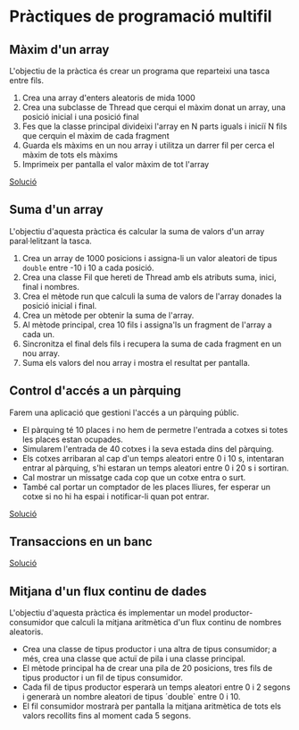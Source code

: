 # Pràctiques de programació multifil

## Màxim d'un array

L'objectiu de la pràctica és crear un programa que reparteixi una tasca entre fils.

1. Crea una array d'enters aleatoris de mida 1000
2. Crea una subclasse de Thread que cerqui el màxim donat un array, una posició inicial i una posició final
3. Fes que la classe principal divideixi l'array en N parts iguals i iniciï N fils que cerquin el màxim de cada fragment
4. Guarda els màxims en un nou array i utilitza un darrer fil per cerca el màxim de tots els màxims
5. Imprimeix per pantalla el valor màxim de tot l'array

[Solució](../src/fils/activitats/MaximArray.java)

## Suma d'un array

L'objectiu d'aquesta pràctica és calcular la suma de valors d'un array paral·lelitzant la tasca.

1. Crea un array de 1000 posicions i assigna-li un valor aleatori de tipus `double` entre -10 i 10 a cada posició.
2. Crea una classe Fil que hereti de Thread amb els atributs suma, inici, final i nombres.
3. Crea el mètode run que calculi la suma de valors de l'array donades la posició inicial i final.
3. Crea un mètode per obtenir la suma de l'array.
4. Al mètode principal, crea 10 fils i assigna'ls un fragment de l'array a cada un.
5. Sincronitza el final dels fils i recupera la suma de cada fragment en un nou array.
6. Suma els valors del nou array i mostra el resultat per pantalla.

## Control d'accés a un pàrquing

Farem una aplicació que gestioni l'accés a un pàrquing públic. 

* El pàrquing té 10 places i no hem de permetre l'entrada a cotxes si totes les places estan ocupades.
* Simularem l'entrada de 40 cotxes i la seva estada dins del pàrquing.
* Els cotxes arribaran al cap d'un temps aleatori entre 0 i 10 s, intentaran entrar al pàrquing, s'hi estaran un temps aleatori entre 0 i 20 s i sortiran.
* Cal mostrar un missatge cada cop que un cotxe entra o surt.
* També cal portar un comptador de les places lliures, fer esperar un cotxe si no hi ha espai i notificar-li quan pot entrar.

[Solució](../src/fils/activitats/Parquing.java)

## Transaccions en un banc

[Solució](../src/fils/activitats/Transaccions_Banc.java)

## Mitjana d'un flux continu de dades

L'objectiu d'aquesta pràctica és implementar un model productor-consumidor que 
calculi la mitjana aritmètica d'un flux continu de nombres aleatoris.

* Crea una classe de tipus productor i una altra de tipus consumidor; a més, crea una classe que actuï de pila i una classe principal.
* El mètode principal ha de crear una pila de 20 posicions, tres fils de tipus productor i un fil de tipus consumidor.
* Cada fil de tipus productor esperarà un temps aleatori entre 0 i 2 segons i generarà un nombre aleatori de tipus ´double` entre 0 i 10.
* El fil consumidor mostrarà per pantalla la mitjana aritmètica de tots els valors recollits fins al moment cada 5 segons.
